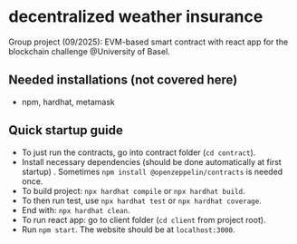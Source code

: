 # decentralized weather insurance

Group project (09/2025): EVM-based smart contract with react app for the blockchain challenge @University of Basel.

## Needed installations (not covered here)

- npm, hardhat, metamask

## Quick startup guide

  - To just run the contracts, go into contract folder (`cd contract`).
  - Install necessary dependencies (should be done automatically at first startup) . Sometimes `npm install @openzeppelin/contracts` is needed once.
  - To build project: `npx hardhat compile` or `npx hardhat build`.
  - To then run test, use `npx hardhat test` or `npx hardhat coverage`.
  - End with: `npx hardhat clean`.
  - To run react app: go to client folder (`cd client` from project root).
  - Run `npm start`. The website should be at `localhost:3000`.

